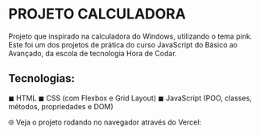 # PROJETO CALCULADORA
Projeto que inspirado na calculadora do Windows, utilizando o tema pink. 
Este foi um dos projetos de prática do curso JavaScript do Básico ao Avançado, da escola de tecnologia Hora de Codar. 

 ## Tecnologias:
◼ HTML
◼ CSS (com Flexbox e Grid Layout)
◼ JavaScript (POO, classes, métodos, propriedades e DOM)

🌐 Veja o projeto rodando no navegador através do Vercel:

